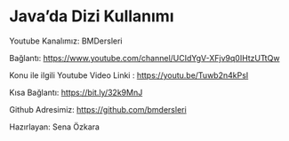 # Java’da Dizi Kullanımı

  Youtube Kanalımız: BMDersleri

  Bağlantı: https://www.youtube.com/channel/UCIdYgV-XFjv9q0IHtzUTtQw

  Konu ile ilgili Youtube Video Linki :  https://youtu.be/Tuwb2n4kPsI

  Kısa Bağlantı: https://bit.ly/32k9MnJ

  Github Adresimiz: https://github.com/bmdersleri

  Hazırlayan: Sena Özkara
